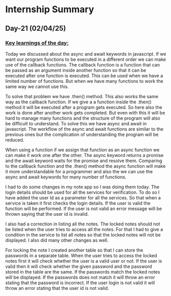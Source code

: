# Internship Summary

## Day-21 (02/04/25)

### <ins> Key learnings of the day:</ins>

Today we discussed about the async and await keywords in javascript. If we want our program functions to be executed in a different order we can make use of the callback functions. The callback function is a function that can be passed as an argument inside another function so that it can be executed after one function is executed. This can be used when we have a limited number of functions. But when we have many functions to work the same way we cannot use this.

To solve that problem we have .then() method. This also works the same way as the callback function. If we give a a function inside the .then() method it will be executed after a program gets executed. So here also the work is done after another work gets completed. But even with this it will be hard to manage many functions and the structure of the program will also be difficult to understand. To solve this we have async and await in javascript. The workflow of the async and await functions are similar to the previous ones but the complication of understanding the program will be reduced.

When using a function if we assign that function as an async function we can make it work one after the other. The async keyword returns a promise and the await keyword waits for the promise and resolve them. Comparing to the callback function and the .then() method the async function will make it more understandable for a programmer and also the we can use the async and await keywords for many number of functions.

I had to do some changes in my note app so I was doing them today. The login details should be used for all the services for verification. To do so I have added the user Id as a parameter for all the services. So that when a service is taken it first checks the login details. If the user is valid the function will be performed. If the user is not valid an error message will be thrown saying that the user id is invalid.

I also had a correction in listing all the notes. The locked notes should not be listed when the user tries to access all the notes. For that I had to give a condition in the service to list all notes so that the locked notes will not be displayed. I also did many other changes as well.

For locking the note I created another table so that I can store the passwords in a separate table. When the user tries to access the locked notes first it will check whether the user is a valid user or not. If the user is valid then it will check whether the given password and the password stored in the table are the same. If the passwords match the locked notes will be displayed. If the passwords does not match it will throw an error stating that the password is incorrect. If the user login is not valid it will throw an error stating that the user id is not valid.
